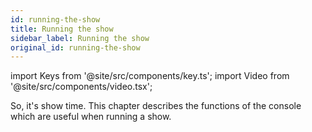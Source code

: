 ```yaml
---
id: running-the-show
title: Running the show
sidebar_label: Running the show
original_id: running-the-show
---
```


import Keys from '@site/src/components/key.ts';
import Video from '@site/src/components/video.tsx';

So, it's show time. This chapter describes the functions of the console
which are useful when running a show.


